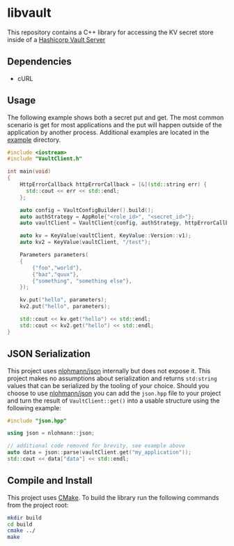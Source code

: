 # libvault

This repository contains a C++ library for accessing the KV secret store inside of a [Hashicorp Vault Server](https://www.vaultproject.io/)

## Dependencies

* cURL

## Usage

The following example shows both a secret put and get. The most common scenario is get for most applications and the put will happen outside of the application by another process. Additional examples are located in the [example](example) directory.

```cpp
#include <iostream>
#include "VaultClient.h"

int main(void)
{
    HttpErrorCallback httpErrorCallback = [&](std::string err) {
      std::cout << err << std::endl;
    };

    auto config = VaultConfigBuilder().build();
    auto authStrategy = AppRole{"<role_id>", "<secret_id>"};
    auto vaultClient = VaultClient{config, authStrategy, httpErrorCallback};

    auto kv = KeyValue(vaultClient, KeyValue::Version::v1);
    auto kv2 = KeyValue(vaultClient, "/test");

    Parameters parameters(
    {
        {"foo","world"},
        {"baz","quux"},
        {"something", "something else"},
    });

    kv.put("hello", parameters);
    kv2.put("hello", parameters);

    std::cout << kv.get("hello") << std::endl;
    std::cout << kv2.get("hello") << std::endl;
}
```

## JSON Serialization

This project uses [nlohmann/json](https://github.com/nlohmann/json) internally but does not expose it. This project makes no assumptions about serialization and returns `std:string` values that can be serialized by the tooling of your choice. Should you choose to use [nlohmann/json](https://github.com/nlohmann/json) you can add the `json.hpp` file to your project and turn the result of  `VaultClient::get()` into a usable structure using the following example:

```cpp
#include "json.hpp"

using json = nlohmann::json;

// additional code removed for brevity, see example above
auto data = json::parse(vaultClient.get("my_application"));
std::cout << data["data"] << std::endl;
```

## Compile and Install

This project uses [CMake](https://cmake.org/). To build the library run the following commands from the project root:

```sh
mkdir build
cd build
cmake ../
make
```
